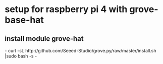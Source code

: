 # setup for raspberry pi 4 with grove-base-hat
<h2> install module grove-hat </h2>
- curl -sL http://github.com/Seeed-Studio/grove.py/raw/master/install.sh |sudo bash -s -

